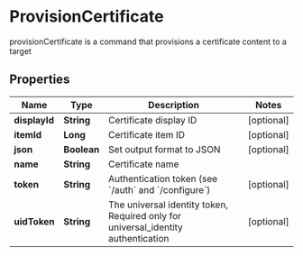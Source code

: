 

# ProvisionCertificate

provisionCertificate is a command that provisions a certificate content to a target

## Properties

| Name | Type | Description | Notes |
|------------ | ------------- | ------------- | -------------|
|**displayId** | **String** | Certificate display ID |  [optional] |
|**itemId** | **Long** | Certificate item ID |  [optional] |
|**json** | **Boolean** | Set output format to JSON |  [optional] |
|**name** | **String** | Certificate name |  |
|**token** | **String** | Authentication token (see &#x60;/auth&#x60; and &#x60;/configure&#x60;) |  [optional] |
|**uidToken** | **String** | The universal identity token, Required only for universal_identity authentication |  [optional] |



